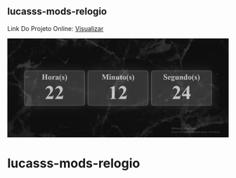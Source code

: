 ## lucasss-mods-relogio

Link Do Projeto Online: [Visualizar](https://www.lucasss-mods-relogio.tk)

![lucasss-mods-animes](https://github.com/LucasssMODS/lucasss-mods-relogio/blob/master/lucasss-mods-relogio.png)
# lucasss-mods-relogio
